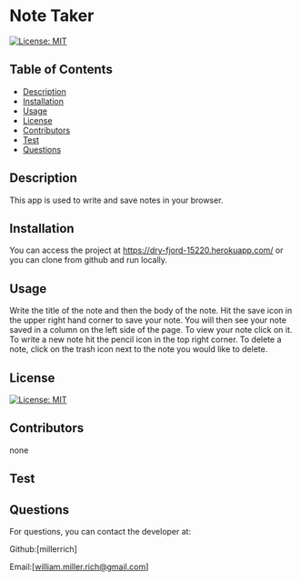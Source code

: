 # Note Taker

[![License: MIT](https://img.shields.io/badge/License-MIT-yellow.svg)](https://opensource.org/licenses/MIT)


## Table of Contents
* [Description](#description)
* [Installation](#installation)
* [Usage](#usage)
* [License](#license)
* [Contributors](#contributors)
* [Test](#test)
* [Questions](#questions)

## Description
This app is used to write and save notes in your browser.

## Installation 
You can access the project at https://dry-fjord-15220.herokuapp.com/ or you can clone from github and run locally.

## Usage 
Write the title of the note and then the body of the note. Hit the save icon in the upper right hand corner to save your note. You will then see your note saved in a column on the left side of the page. To view your note click on it. To write a new note hit the pencil icon in the top right corner. To delete a note, click on the trash icon next to the note you would like to delete.

## License
[![License: MIT](https://img.shields.io/badge/License-MIT-yellow.svg)](https://opensource.org/licenses/MIT)

## Contributors
none

## Test


## Questions
For questions, you can contact the developer at:

Github:[millerrich]

Email:[william.miller.rich@gmail.com]

